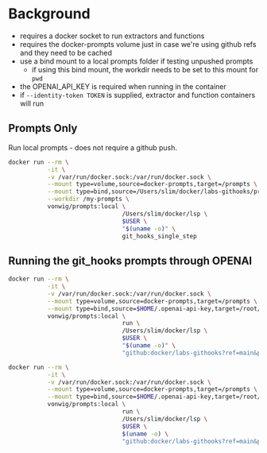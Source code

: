 # Background

* requires a docker socket to run extractors and functions
* requires the docker-prompts volume just in case we're using github refs and they need to be cached
* use a bind mount to a local prompts folder if testing unpushed prompts
  * if using this bind mount, the workdir needs to be set to this mount for `pwd`
* the OPENAI_API_KEY is required when running in the container
* if `--identity-token TOKEN` is supplied, extractor and function containers will run

## Prompts Only

Run local prompts - does not require a github push.

```sh
docker run --rm \
           -it \
           -v /var/run/docker.sock:/var/run/docker.sock \
           --mount type=volume,source=docker-prompts,target=/prompts \
           --mount type=bind,source=/Users/slim/docker/labs-githooks/prompts,target=/my-prompts \
           --workdir /my-prompts \
           vonwig/prompts:local \
                                /Users/slim/docker/lsp \
                                $USER \
                                "$(uname -o)" \
                                git_hooks_single_step
```

## Running the git_hooks prompts through OPENAI

```sh
docker run --rm \
           -it \
           -v /var/run/docker.sock:/var/run/docker.sock \
           --mount type=volume,source=docker-prompts,target=/prompts \
           --mount type=bind,source=$HOME/.openai-api-key,target=/root/.openai-api-key \
           vonwig/prompts:local \
                                run \
                                /Users/slim/docker/lsp \
                                $USER \
                                "$(uname -o)" \
                                "github:docker/labs-githooks?ref=main&path=prompts/git_hooks"
```

```sh
docker run --rm \
           -it \
           -v /var/run/docker.sock:/var/run/docker.sock \
           --mount type=volume,source=docker-prompts,target=/prompts \
           --mount type=bind,source=$HOME/.openai-api-key,target=/root/.openai-api-key \
           vonwig/prompts:local \
                                run \
                                /Users/slim/docker/lsp \
                                $USER \
                                $(uname -o) \
                                "github:docker/labs-githooks?ref=main&path=prompts/git_hooks_single_step"
```

